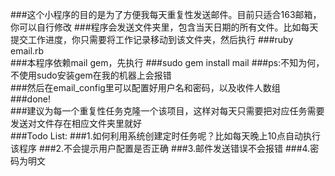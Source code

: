###这个小程序的目的是为了方便我每天重复性发送邮件。目前只适合163邮箱，你可以自行修改
###程序会发送文件夹里，包含当天日期的所有文件。比如每天提交工作进度，你只需要将工作记录移动到该文件夹，然后执行
###ruby email.rb<br>
###本程序依赖mail gem，先执行
###sudo gem install mail
###ps:不知为何，不使用sudo安装gem在我的机器上会报错
<br>
###然后在email_config里可以配置好用户名和密码，以及收件人数组
<br>
###done!
<br>
###建议为每一个重复性任务克隆一个该项目，这样对每天只需要把对应任务需要发送对文件存在相应文件夹里就好
<br>
###Todo List:
###1.如何利用系统创建定时任务呢？比如每天晚上10点自动执行该程序
###2.不会提示用户配置是否正确
###3.邮件发送错误不会报错
###4.密码为明文
